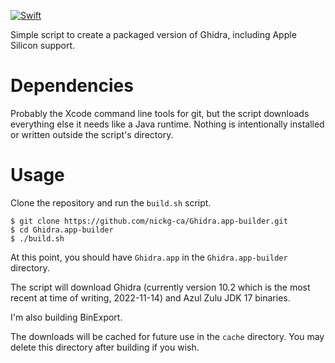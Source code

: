 [![Swift](https://github.com/nickg-ca/Ghidra.app-builder/actions/workflows/swift.yml/badge.svg)](https://github.com/nickg-ca/Ghidra.app-builder/actions/workflows/swift.yml)

Simple script to create a packaged version of Ghidra, including Apple Silicon support.

# Dependencies
Probably the Xcode command line tools for git, but the script downloads
everything else it needs like a Java runtime. Nothing is intentionally
installed or written outside the script's directory.

# Usage
Clone the repository and run the `build.sh` script.
```
$ git clone https://github.com/nickg-ca/Ghidra.app-builder.git
$ cd Ghidra.app-builder
$ ./build.sh
```

At this point, you should have `Ghidra.app` in the `Ghidra.app-builder` directory.

The script will download Ghidra (currently version 10.2 which is the most
recent at time of writing, 2022-11-14) and Azul Zulu JDK 17 binaries.

I'm also building BinExport.

The downloads will be cached for future use in the `cache` directory. You may
delete this directory after building if you wish.
